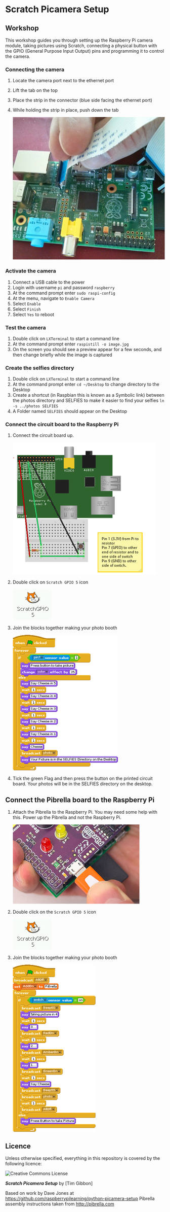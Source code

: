 # Scratch Picamera Setup

## Workshop

This workshop guides you through setting up the Raspberry Pi camera module, taking pictures using Scratch, connecting a physical button with the GPIO (General Purpose Input Output) pins and programming it to control the camera.

### Connecting the camera

1. Locate the camera port next to the ethernet port
2. Lift the tab on the top
3. Place the strip in the connector (blue side facing the ethernet port)
4. While holding the strip in place, push down the tab
    
    ![](../attach_cameraboard.jpg)

### Activate the camera

1. Connect a USB cable to the power
2. Login with username `pi` and password `raspberry`
3. At the command prompt enter `sudo raspi-config`
4. At the menu, navigate to `Enable Camera`
5. Select `Enable`
6. Select `Finish`
7. Select `Yes` to reboot

### Test the camera

1. Double click on `LXTerminal` to start a command line
2. At the command prompt enter `raspistill -o image.jpg`
3. On the screen you should see a preview appear for a few seconds, and then change briefly while the image is captured

### Create the selfies directory

1. Double click on `LXTerminal` to start a command line
2. At the command prompt enter `cd ~/Desktop` to change directory to the Desktop 
3. Create a shortcut (in Raspbian this is known as a Symbolic link) between the photos directory and SELFIES to make it easier to find your selfies `ln -s ../photos SELFIES`
4. A Folder named `SELFIES` should appear on the Desktop


### Connect the circuit board to the Raspberry Pi

1. Connect the circuit board up.

    ![](../cobbler_switch_photobooth_bb.png)

2. Double click on `Scratch GPIO 5` icon
    
    ![](../scratch_gpio5_icon.png)

3. Join the blocks together making your photo booth

    ![](../scratch_camera.gif)

4. Tick the green Flag and then press the button on the printed circuit board. Your photos will be in the SELFIES directory on the desktop.

## Connect the Pibrella board to the Raspberry Pi

1. Attach the Pibrella to the Raspberry Pi. You may need some help with this. Power up the Pibrella  and not the Raspberry Pi.

    ![](../assemble-4.jpg)

2. Double click on the `Scratch GPIO 5` icon

    ![](../scratch_gpio5_icon.png)

3. Join the blocks together making your photo booth

    ![](../pibrella_selfie_camera.gif)

## Licence

Unless otherwise specified, everything in this repository is covered by the following licence:

![Creative Commons License](http://i.creativecommons.org/l/by-sa/4.0/88x31.png)

***Scratch Picamera Setup*** by [Tim Gibbon]

Based on work by Dave Jones at https://github.com/raspberrypilearning/python-picamera-setup
Pibrella assembly instructions taken from http://pibrella.com
